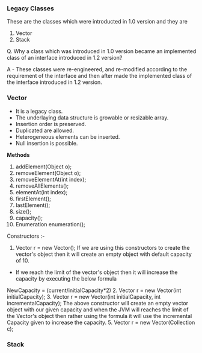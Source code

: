 ### Legacy Classes
These are the classes which were introducted in 1.0 version and they are 
1. Vector
2. Stack

Q. Why a class which was introduced in 1.0 version became an implemented class of an interface introduced in 1.2 version?

A - These classes were re-engineered, and re-modified according to the requirement of the interface and then after made the implemented class of the interface introduced in 1.2 version.

### Vector
* It is a legacy class.
* The underlaying data structure is growable or resizable array.
* Insertion order is preserved.
* Duplicated are allowed.
* Heterogeneous elements can be inserted.
* Null insertion is possible.

**Methods**
1. addElement(Object o);
2. removeElement(Object o);
3. removeElementAt(int index);
4. removeAllElements();
5. elementAt(int index);
6. firstElement();
7. lastElement();
8. size();
9. capacity();
10. Enumeration enumeration();

Constructors :-
1. Vector r = new Vector();
If we are using this constructors to create the vector's object then it will create an empty object with default capacity of 10.
- If we reach the limit of the vector's object then it will increase the capacity by executing the below formula

NewCapacity = (current/initialCapacity*2)
2. Vector r = new Vector(int initialCapacity);
3. Vector r = new Vector(int initialCapacity, int incrementalCapacity);
The above constructor will create an empty vector object with our given capacity and when the JVM will reaches the limit of the Vector's object then rather using the formula it will use the incremental Capacity given to increase the capacity.
5. Vector r = new Vector(Collection c);

### Stack